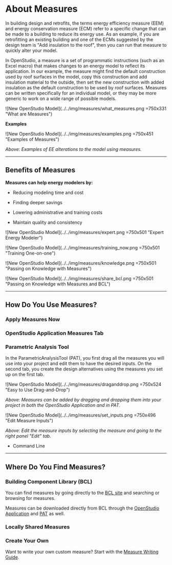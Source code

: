 <h1>About Measures</h1>
In building design and retrofits, the terms energy efficiency measure (EEM) and energy conservation measure (ECM) refer to a specific change that can be made to a building to reduce its energy use. As an example, if you are retrofitting an existing building and one of the ECMs suggested by the design team is "Add insulation to the roof", then you can run that measure to quickly alter your model.

In OpenStudio, a measure is a set of programmatic instructions (such as an Excel macro) that makes changes to an energy model to reflect its application. In our example, the measure might find the default construction used by roof surfaces in the model, copy this construction and add insulation material to the outside, then set the new construction with added insulation as the default construction to be used by roof surfaces. Measures can be written specifically for an individual model, or they may be more generic to work on a wide range of possible models.

![New OpenStudio Model](../../img/measures/what_measures.png =750x331 "What are Measures")

__Examples__

![New OpenStudio Model](../../img/measures/examples.png =750x451 "Examples of Measures")

*Above: Examples of EE alterations to the model using measures.*


_________________

## Benefits of Measures
__Measures can help energy modelers by:__

* Reducing modeling time and cost

* Finding deeper savings

* Lowering administrative and training costs
* Maintain quality and consistency


![New OpenStudio Model](../../img/measures/expert.png =750x501 "Expert Energy Modeler")

![New OpenStudio Model](../../img/measures/training_now.png =750x501 "Training One-on-one")

![New OpenStudio Model](../../img/measures/knowledge.png =750x501 "Passing on Knowledge with Measures")

![New OpenStudio Model](../../img/measures/share_bcl.png =750x501 "Passing on Knowledge with Measures and BCL")
  
_________________

## How Do You Use Measures?
### Apply Measures Now
### OpenStudio Application Measures Tab
### Parametric Analysis Tool
In the ParametricAnalysisTool (PAT), you first drag all the measures you will use into your project and edit them to have the desired inputs. On the second tab, you create the design alternatives using the measures you set up on the first tab.

![New OpenStudio Model](../../img/measures/draganddrop.png =750x524 "Easy to Use Drag-and-Drop")

*Above: Measures can be added by dragging and dropping them into your project in both the OpenStudio Application and in PAT.*

![New OpenStudio Model](../../img/measures/set_inputs.png =750x496 "Edit Measure Inputs")

*Above: Edit the measure inputs by selecting the measure and going to the right panel "Edit" tab.*


* Command Line

_________________

## Where Do You Find Measures?
### Building Component Library (BCL)
You can find measures by going directly to the [BCL site](https://bcl.nrel.gov/) and searching or browsing for measures.

Measures can be downloaded directly from BCL through the [OpenStudio Application](/../next_steps/openstudio_application_interface/#components-measures-menu) and [PAT](/../comparative_analysis/ParametricStudies/#downloading-measures-from-the-building-component-library) as well.

### Locally Shared Measures

### Create Your Own
Want to write your own custom measure? Start with the [Measure Writing Guide](measure_writing_guide.md).



